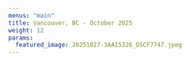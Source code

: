 ```yaml
---
menus: "main"
title: Vancouver, BC - October 2025
weight: 12
params:
  featured_image: 20251027-3AA15326_DSCF7747.jpeg
---
```

